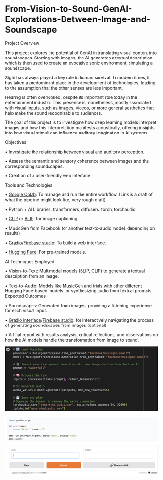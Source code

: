 # From-Vision-to-Sound-GenAI-Explorations-Between-Image-and-Soundscape
Project Overview

This project explores the potential of GenAI in translating visual content into soundscapes. Starting with images, the AI generates a textual description which is then used to create an evocative sonic environment, simulating a soundscape.
 	     
Sight has always played a key role in human survival. In modern times, it has taken a predominant place in the development of technologies, leading to the assumption that the other senses are less important.

Hearing is often overlooked, despite its important role today in the entertainment industry. 
This presence is, nonetheless, mostly associated with visual inputs, such as images, videos, or more general aesthetics that help make the sound recognizable to audiences.

The goal of this project is to investigate how deep learning models interpret images and how this interpretation manifests acoustically, offering insights into how visual stimuli can influence auditory imagination in AI systems.


Objectives

•	Investigate the relationship between visual and auditory perception.

•	Assess the semantic and sensory coherence between images and the corresponding soundscapes.

•	Creation of a user-friendly web interface

Tools and Technologies

•	[Google Colab](https://colab.research.google.com/drive/1_zZ2UCEBYPDsA7v3CW4ic-yPSMhY440r#scrollTo=01e--5cHKO_r): To manage and run the entire workflow. (Link is a draft of what the pipeline might look like, very rough draft)

•	Python + AI Libraries: transformers, diffusers, torch, torchaudio

•	[CLIP](https://huggingface.co/openai/clip-vit-large-patch14) or [BLIP](https://huggingface.co/Salesforce/blip-image-captioning-base): for image captioning

•	[MusicGen from Facebook](https://huggingface.co/spaces/facebook/MusicGen) (or another text-to-audio model, depending on results) 

•	[Gradio](https://www.gradio.app)/[Firebase studio](https://firebase.google.com): To build a web interface.

•	[Hugging Face](https://huggingface.co/models): For pre-trained models.


AI Techniques Employed

•	Vision-to-Text: Multimodal models (BLIP, CLIP) to generate a textual description from an image.

•	Text-to-Audio: Models like [MusicGen](https://huggingface.co/spaces/facebook/MusicGen) and trials with other different Hugging Face-based models for synthesizing audio from textual prompts.
Expected Outcomes

•	Soundscapes: Generated from images, providing a listening experience for each visual input.

•	[Gradio interface](https://www.gradio.app)/[Firebase studio](https://firebase.google.com): for interactively navigating the process of generating soundscapes from images (optional)

•	A final report with results analysis, critical reflections, and observations on how the AI models handle the transformation from image to sound.


![Alt text](https://github.com/napstablook911/From-Vision-to-Sound-GenAI-Explorations-Between-Image-and-Soundscape/blob/main/15AD22E0.png#:~:text=Files%C2%A0mainAdd%20filet-,15AD22E0.png)

![Alt text](https://github.com/napstablook911/From-Vision-to-Sound-GenAI-Explorations-Between-Image-and-Soundscape/blob/main/7D900561.png#:~:text=Files%C2%A0mainAdd%20filet15AD22E0.png-,7D900561.png)
 

